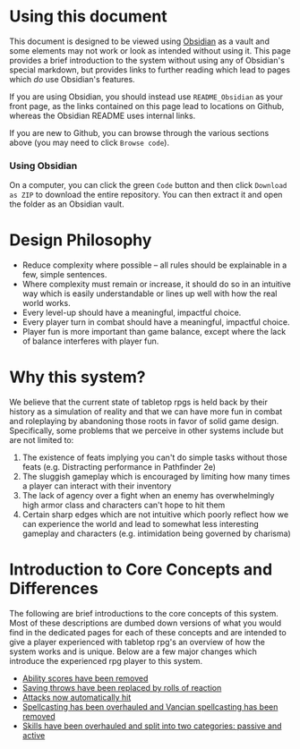 # Using this document
This document is designed to be viewed using [Obsidian](https://obsidian.md) as a vault and some elements may not work or look as intended without using it. This page provides a brief introduction to the system without using any of Obsidian's special markdown, but provides links to further reading which lead to pages which *do* use Obsidian's features. 

If you are using Obsidian, you should instead use `README_Obsidian` as your front page, as the links contained on this page lead to locations on Github, whereas the Obsidian README uses internal links. 

If you are new to Github, you can browse through the various sections above (you may need to click `Browse code`). 

### Using Obsidian
On a computer, you can click the green `Code` button and then click `Download as ZIP` to download the entire repository. You can then extract it and open the folder as an Obsidian vault. 

# Design Philosophy 
- Reduce complexity where possible – all rules should be
    explainable in a few, simple sentences.
 - Where complexity must remain or increase, it should do so in an intuitive 
    way which is easily understandable or lines up well with how the real 
    world works. 
- Every level-up should have a meaningful, impactful choice. 
- Every player turn in combat should have a meaningful, impactful choice. 
- Player fun is more important than game balance, except where the lack of 
    balance interferes with player fun.

# Why this system?
We believe that the current state of tabletop rpgs is held back by their history as a simulation of reality and that we can have more fun in combat and roleplaying by abandoning those roots in favor of solid game design. Specifically, some problems that we perceive in other systems include but are not limited to:
1. The existence of feats implying you can't do simple tasks without those feats (e.g. Distracting performance in Pathfinder 2e)
2. The sluggish gameplay which is encouraged by limiting how many times a player can interact with their inventory
3. The lack of agency over a fight when an enemy has overwhelmingly high armor class and characters can't hope to hit them
4. Certain sharp edges which are not intuitive which poorly reflect how we can experience the world and lead to somewhat less interesting gameplay and characters (e.g. intimidation being governed by charisma)

# Introduction to Core Concepts and Differences
The following are brief introductions to the core concepts of this system. Most of these descriptions are dumbed down versions of what you would find in the dedicated pages for each of these concepts and are intended to give a player experienced with tabletop rpg's an overview of how the system works and is unique. Below are a few major changes which introduce the experienced rpg player to this system. 

- [Ability scores have been removed](https://github.com/shakesbeare/IndieTTRPG/blob/main/README_Obsidian.md#skills)
- [Saving throws have been replaced by rolls of reaction](https://github.com/shakesbeare/IndieTTRPG/blob/main/Playing%20the%20Game/Reaction%20Checks.md)
- [Attacks now automatically hit](https://github.com/shakesbeare/IndieTTRPG/blob/main/Playing%20the%20Game/Making%20an%20Attack.md)
- [Spellcasting has been overhauled and Vancian spellcasting has been removed](https://github.com/shakesbeare/IndieTTRPG/blob/main/Playing%20the%20Game/Casting%20Spells.md)
- [Skills have been overhauled and split into two categories: passive and active](https://github.com/shakesbeare/IndieTTRPG/blob/main/Playing%20the%20Game/Skills.md)
